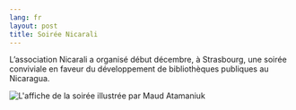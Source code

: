 ```yaml
---
lang: fr
layout: post
title: Soirée Nicarali
---
```

L’association Nicarali a organisé début décembre, à Strasbourg, une soirée conviviale en faveur du développement de bibliothèques publiques au Nicaragua.

![L'affiche de la soirée illustrée par Maud Atamaniuk](https://www.dropbox.com/s/0fi6jpr3zyf3q8p/affiche-5.jpg?raw=1)